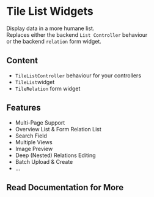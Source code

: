 # Tile List Widgets  
Display data in a more humane list.  
Replaces either the backend `List Controller` behaviour  
or the backend `relation` form widget.  

## Content  
- `TileListController` behaviour for your controllers
- `TileList`widget
- `TileRelation` form widget

## Features
- Multi-Page Support
- Overview List & Form Relation List
- Search Field
- Multiple Views
- Image Preview
- Deep (Nested) Relations Editing
- Batch Upload & Create
- ...

## Read Documentation for More